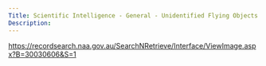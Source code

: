 ```yaml
---
Title: Scientific Intelligence - General - Unidentified Flying Objects
Description: 
---
```


https://recordsearch.naa.gov.au/SearchNRetrieve/Interface/ViewImage.aspx?B=30030606&S=1